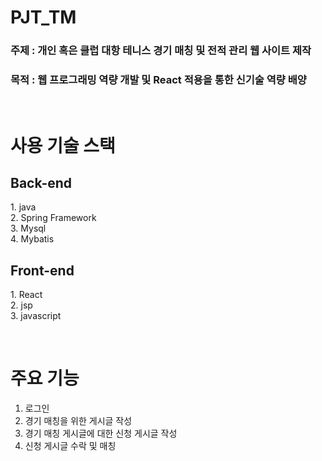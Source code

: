 # PJT_TM
<p>
<h3>주제 : 개인 혹은 클럽 대항 테니스 경기 매칭 및 전적 관리 웹 사이트 제작</h3>
<h3>목적 : 웹 프로그래밍 역량 개발 및 React 적용을 통한 신기술 역량 배양</h3>
</p>

<br/>

<h1> 사용 기술 스택 </h1>
<p>
<h2> Back-end </h2>
1. java<br/>
2. Spring Framework<br/>
3. Mysql<br/>
4. Mybatis

<h2> Front-end </h2>
1. React</br>
2. jsp</br>
3. javascript<br/>
</p>

<br/>

# 주요 기능<br/>
1. 로그인<br/>
2. 경기 매칭을 위한 게시글 작성<br/>
3. 경기 매칭 게시글에 대한 신청 게시글 작성<br/>
4. 신청 게시글 수락 및 매칭<br/>
